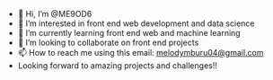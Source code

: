 - 👋 Hi, I’m @ME9OD6
- 👀 I’m interested in front end web development and data science
- 🌱 I’m currently learning front end web and machine learning
- 💞️ I’m looking to collaborate on front end projects
- 📫 How to reach me using this email: melodymburu04@gmail.com
- Looking forward to amazing projects and challenges!!

<!---
ME9OD6/ME9OD6 is a ✨ special ✨ repository because its `README.md` (this file) appears on your GitHub profile.
You can click the Preview link to take a look at your changes.
--->
